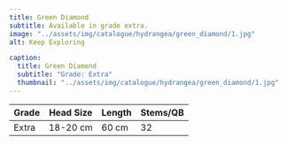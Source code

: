 ```yaml
---
title: Green Diamond
subtitle: Available in grade extra.
image: "../assets/img/catalogue/hydrangea/green_diamond/1.jpg"
alt: Keep Exploring

caption: 
  title: Green Diamond
  subtitle: "Grade: Extra"
  thumbnail: "../assets/img/catalogue/hydrangea/green_diamond/1.jpg"
---
```






| Grade | Head Size | Length | Stems/QB |
|-------|-----------|--------|----------|
| Extra |  18-20 cm | 60 cm  |    32    |